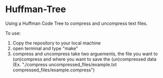 # Huffman-Tree
Using a Huffman Code Tree to compress and uncompress text files.

To use:
1. Copy the repository to your local machine
2. open terminal and type "make"
3. compress and uncompress take two arguements, the file you want to (un)compress and where you want to save the (un)compressed data (Ex. "./compress uncompressed_files/example.txt compressed_files/example.compress")

